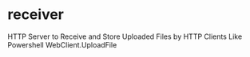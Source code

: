 # receiver
HTTP Server to Receive and Store Uploaded Files by HTTP Clients Like Powershell WebClient.UploadFile
